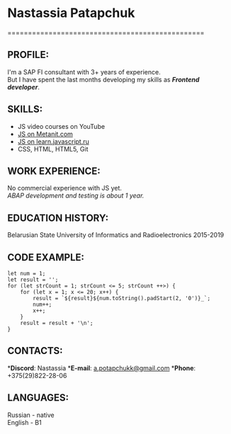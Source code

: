 # __Nastassia Patapchuk__
================================================

## PROFILE:
I'm a SAP FI consultant with 3+ years of experience.  
But I have spent the last months developing my skills as ___Frontend developer___. 

## SKILLS:
* JS video courses on YouTube
* [JS on Metanit.com](https://metanit.com/web/javascript/)
* [JS on learn.javascript.ru](https://learn.javascript.ru/)
* CSS, HTML, HTML5, Git

## WORK EXPERIENCE:
No commercial experience with JS yet.  
_ABAP development and testing is about 1 year._

## EDUCATION HISTORY:
Belarusian State University of Informatics and Radioelectronics 2015-2019

## CODE EXAMPLE:
```
let num = 1;
let result = '';
for (let strCount = 1; strCount <= 5; strCount ++>) {
    for (let x = 1; x <= 20; x++) {
        result = `${result}${num.toString().padStart(2, '0')}_`;
        num++;
        x++;
    }
    result = result + '\n';
}
```
## CONTACTS:
*__Discord__: Nastassia
*__E-mail__: a.potapchukk@gmail.com
*__Phone__: +375(29)822-28-06

## LANGUAGES:
Russian - native  
English - B1
